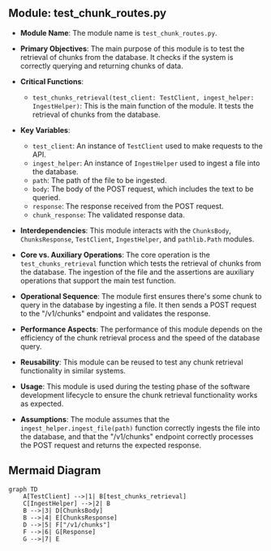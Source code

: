 ## Module: test_chunk_routes.py
- **Module Name**: The module name is `test_chunk_routes.py`.

- **Primary Objectives**: The main purpose of this module is to test the retrieval of chunks from the database. It checks if the system is correctly querying and returning chunks of data.

- **Critical Functions**: 
  - `test_chunks_retrieval(test_client: TestClient, ingest_helper: IngestHelper)`: This is the main function of the module. It tests the retrieval of chunks from the database.

- **Key Variables**: 
  - `test_client`: An instance of `TestClient` used to make requests to the API.
  - `ingest_helper`: An instance of `IngestHelper` used to ingest a file into the database.
  - `path`: The path of the file to be ingested.
  - `body`: The body of the POST request, which includes the text to be queried.
  - `response`: The response received from the POST request.
  - `chunk_response`: The validated response data.

- **Interdependencies**: This module interacts with the `ChunksBody`, `ChunksResponse`, `TestClient`, `IngestHelper`, and `pathlib.Path` modules.

- **Core vs. Auxiliary Operations**: The core operation is the `test_chunks_retrieval` function which tests the retrieval of chunks from the database. The ingestion of the file and the assertions are auxiliary operations that support the main test function.

- **Operational Sequence**: The module first ensures there's some chunk to query in the database by ingesting a file. It then sends a POST request to the "/v1/chunks" endpoint and validates the response.

- **Performance Aspects**: The performance of this module depends on the efficiency of the chunk retrieval process and the speed of the database query.

- **Reusability**: This module can be reused to test any chunk retrieval functionality in similar systems.

- **Usage**: This module is used during the testing phase of the software development lifecycle to ensure the chunk retrieval functionality works as expected.

- **Assumptions**: The module assumes that the `ingest_helper.ingest_file(path)` function correctly ingests the file into the database, and that the "/v1/chunks" endpoint correctly processes the POST request and returns the expected response.
## Mermaid Diagram
```mermaid
graph TD
    A[TestClient] -->|1| B[test_chunks_retrieval]
    C[IngestHelper] -->|2| B
    B -->|3| D[ChunksBody]
    B -->|4| E[ChunksResponse]
    D -->|5| F["/v1/chunks"]
    F -->|6| G[Response]
    G -->|7| E
```
